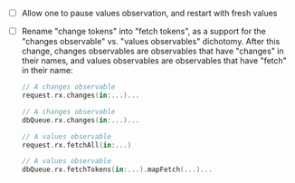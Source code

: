 - [ ] Allow one to pause values observation, and restart with fresh values
- [ ] Rename "change tokens" into "fetch tokens", as a support for the "changes observable" vs. "values observables" dichotomy. After this change, changes observables are observables that have "changes" in their names, and values observables are observables that have "fetch" in their name:
    
    ```swift
    // A changes observable
    request.rx.changes(in:...)...
    
    // A changes observable
    dbQueue.rx.changes(in:...)...
    
    // A values observable
    request.rx.fetchAll(in:...)
    
    // A values observable
    dbQueue.rx.fetchTokens(in:...).mapFetch(...)...
    ```

